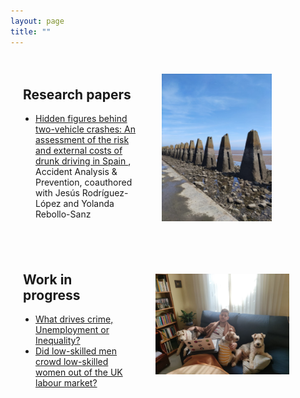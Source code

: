 ```yaml
---
layout: page
title: ""
---
```


<div style="display: flex; align-items: center;">
  <div style="flex: 1; padding: 20px;">
    <h2>Research papers</h2>
    <ul style="list-style-type: disc; padding-left: 20px;">
      <li>
        <a href="https://www.sciencedirect.com/science/article/pii/S0001457519302726">
          Hidden figures behind two-vehicle crashes: An assessment of the risk and external costs of drunk driving in Spain
        </a>,
        Accident Analysis & Prevention, coauthored with Jesús Rodríguez-López and Yolanda Rebollo-Sanz
      </li>
    </ul>
  </div>
  <div style="max-width: 50%; padding: 10px;">
    <img src="/images/cramond.jpeg" alt="Cramond" width="70%" height="70%">
  </div>
</div>


<div style="display: flex; align-items: center;">
  <div style="flex: 1; padding: 20px;">
    <h2>Work in progress</h2>
    <ul style="list-style-type: disc; padding-left: 20px;">
      <li>
        <a href="drive_link">
          What drives crime, Unemployment or Inequality?
        </a>
      </li>
      <li>
        <a href="drive_link2">
          Did low-skilled men crowd low-skilled women out of the UK labour market?
        </a>
      </li>
    </ul>
  </div>
  <div style="max-width: 50%; padding: 20px;">
    <img src="/images/dogs.jpeg" alt="Doggies" width="85%" height="85%">
  </div>
</div>
